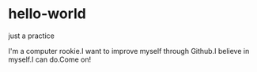 # hello-world
just a practice




I'm a computer rookie.I want to improve myself through Github.I believe in myself.I can do.Come on!
